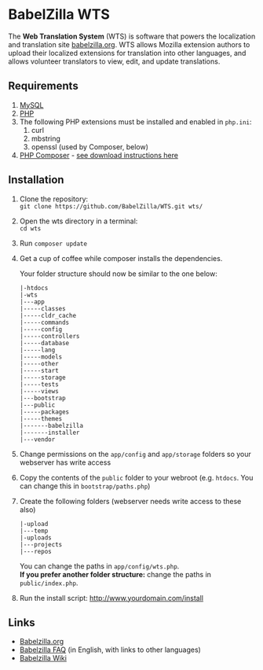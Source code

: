 # BabelZilla WTS

The **Web Translation System** (WTS) is software that powers the localization and translation site [babelzilla.org](http://www.babelzilla.org). WTS allows Mozilla extension authors to upload their localized extensions for translation into other languages, and allows volunteer translators to view, edit, and update translations.

## Requirements

1. [MySQL](https://www.mysql.com/)
1. [PHP](http://php.net/)
1. The following PHP extensions must be installed and enabled in `php.ini`:
	1. curl
	1. mbstring
	1. openssl (used by Composer, below)
1. [PHP Composer](https://getcomposer.org/) - [see download instructions here](https://getcomposer.org/download/)

## Installation

1. Clone the repository:  
	`git clone https://github.com/BabelZilla/WTS.git wts/`

1. Open the wts directory in a terminal:  
	`cd wts`

1. Run `composer update`

1. Get a cup of coffee while composer installs the dependencies.

	Your folder structure should now be similar to the one below:

	```
	|-htdocs  
	|-wts  
	|---app  
	|-----classes  
	|-----cldr_cache  
	|-----commands  
	|-----config  
	|-----controllers  
	|-----database  
	|-----lang  
	|-----models  
	|-----other  
	|-----start  
	|-----storage  
	|-----tests  
	|-----views  
	|---bootstrap  
	|---public  
	|-----packages  
	|-----themes  
	|-------babelzilla  
	|-------installer  
	|---vendor
	```

1. Change permissions on the `app/config` and `app/storage` folders so your webserver has write access
1. Copy the contents of the `public` folder to your webroot (e.g. `htdocs`. You can change this in `bootstrap/paths.php`)
1. Create the following folders (webserver needs write access to these also)

	```
	|-upload    
	|---temp    
	|-uploads    
	|---projects     
	|---repos    
	```

	You can change the paths in `app/config/wts.php`.  
	**If you prefer another folder structure:** change the paths in `public/index.php`.

1. Run the install script: http://www.yourdomain.com/install    



## Links
* [Babelzilla.org](http://www.babelzilla.org)
* [Babelzilla FAQ](http://www.babelzilla.org/index.php?option=com_content&task=category&sectionid=3&id=7&Itemid=25) (in English, with links to other languages)
* [Babelzilla Wiki](http://babelwiki.babelzilla.org/index.php?title=Main_Page)
